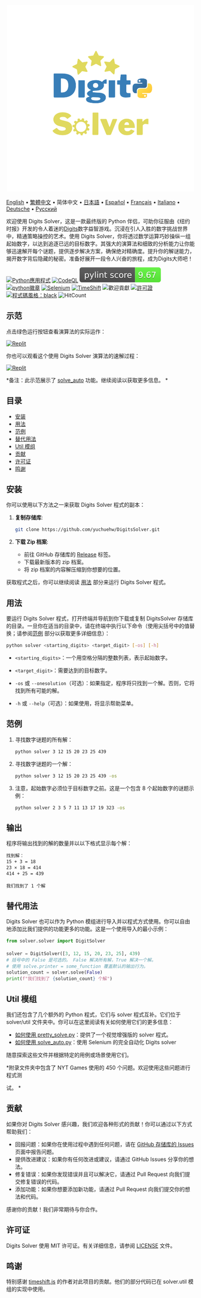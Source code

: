 <p align="center">
    <picture>
      <img 
        src="https://raw.githubusercontent.com/yuchuehw/DigitsSolver/main/new_logo.png" 
        alt="Digits Solver icon"
        width="500"
       />
    </picture>
<p>

[English](README_en.md)
 • [繁體中文](README_zh-TW.md)
 • 简体中文
 • [日本語](README_ja.md)
 • [Español](README_es.md)
 • [Français](README_fr.md)
 • [Italiano](README_it.md)
 • [Deutsche](README_de.md)
 • [Русский](README_ru.md)

欢迎使用 Digits Solver，这是一款最终版的 Python 伴侣，可助你征服由《纽约时报》开发的令人着迷的[Digits](https://www.nytimes.com/games/digits)数字益智游戏。沉浸在引人入胜的数字挑战世界中，精通策略操控的艺术。使用 Digits Solver，你将透过数学运算巧妙操纵一组起始数字，以达到追逐已远的目标数字。其强大的演算法和细致的分析能力让你能够迅速解开每个谜题，提供逐步解决方案，确保绝对精确度。提升你的解谜能力，揭开数字背后隐藏的秘密。准备好展开一段令人兴奋的旅程，成为Digits大师吧！

[![Python應用程式](https://github.com/yuchuehw/DigitsSolver/actions/workflows/python-app.yml/badge.svg)](https://github.com/yuchuehw/DigitsSolver/actions/workflows/python-app.yml)
[![CodeQL](https://github.com/yuchuehw/DigitsSolver/actions/workflows/github-code-scanning/codeql/badge.svg)](https://github.com/yuchuehw/DigitsSolver/actions/workflows/github-code-scanning/codeql)
[![PyLint分數](https://raw.githubusercontent.com/yuchuehw/DigitsSolver/main/pylint_badge.svg)](pylint.out)
<br>
[![python徽章](https://img.shields.io/badge/Python-3776AB?style=flat&for-the-badge&logo=python&logoColor=white)](https://www.python.org/)
[![Selenium](https://img.shields.io/badge/Selenium-grey.svg?style=flat&logo=selenium)](https://www.selenium.dev/)
[![TimeShift](https://img.shields.io/badge/TimeShift.js-grey.svg?style=flat&logo=javascript)](https://github.com/plaa/TimeShift-js)
![歡迎貢獻](https://img.shields.io/badge/歡迎-貢獻-brightgreen.svg?style=flat&color=pink)
[![許可證](https://img.shields.io/badge/許可證-MIT-yellow.svg)](LICENSE.md)
[![程式碼風格：black](https://img.shields.io/badge/程式碼風格-black-000000.svg)](https://github.com/psf/black)
![HitCount](https://hits.dwyl.com/yuchuehw/DigitsSolver.svg?style=flat)

## 示范
点击绿色运行按钮查看演算法的实际运作：

[![Replit](https://img.shields.io/badge/DEMO-REPL.IT-purple.svg?style=flat&logo=replit)](https://replit.com/@yuchuehw/DigitsSolver)

你也可以观看这个使用 Digits Solver 演算法的速解过程：

[![Replit](https://img.shields.io/badge/DEMO-YOUTUBE-purple.svg?style=flat&logo=youtube)](https://www.youtube.com/watch?v=se2OdZnEHHA)

*备注：此示范展示了 [solve_auto](solveAuto_zh-CN.md) 功能。继续阅读以获取更多信息。 *

## 目录

- [安装](#安装)
- [用法](#用法)
- [范例](#范例)
- [替代用法](#替代用法)
- [Util 模组](#Util-模组)
- [贡献](#贡献)
- [许可证](#许可证)
- [鸣谢](#鸣谢)

## 安装

你可以使用以下方法之一来获取 Digits Solver 程式的副本：

1. **复制存储库**:
   ```bash
   git clone https://github.com/yuchuehw/DigitsSolver.git
   ```

2. **下载 Zip 档案**:
   - 前往 GitHub 存储库的 [Release](https://github.com/yuchuehw/DigitsSolver/releases) 标签。
   - 下载最新版本的 zip 档案。
   - 将 zip 档案的内容解压缩到你想要的位置。

获取程式之后，你可以继续阅读 [用法](#usage) 部分来运行 Digits Solver 程式。

## 用法

要运行 Digits Solver 程式，打开终端并导航到你下载或复制 DigitsSolver 存储库的目录。一旦你在适当的目录中，请在终端中执行以下命令（使用尖括号中的值替换；请参阅[范例](#example) 部分以获取更多详细信息）：

```bash
python solver <starting_digits> <target_digit> [-os] [-h]
```

- `<starting_digits>`：一个用空格分隔的整数列表，表示起始数字。


- `<target_digit>`：需要达到的目标数字。
- `-os` 或 `--onesolution`（可选）：如果指定，程序将只找到一个解。否则，它将找到所有可能的解。
- `-h` 或 `--help`（可选）：如果使用，将显示帮助菜单。

## 范例

1. 寻找数字谜题的所有解：
   ```bash
   python solver 3 12 15 20 23 25 439
   ```

2. 寻找数字谜题的一个解：
   ```bash
   python solver 3 12 15 20 23 25 439 -os
   ```


3. 注意，起始数字必须位于目标数字之前。这是一个包含 8 个起始数字的谜题示例：
   ```bash
   python solver 2 3 5 7 11 13 17 19 323 -os
   ```

## 输出

程序将输出找到的解的数量并以以下格式显示每个解：

```
找到解：
15 + 3 = 18
23 × 18 = 414
414 + 25 = 439

我们找到了 1 个解
```

## 替代用法

Digits Solver 也可以作为 Python 模组进行导入并以程式方式使用。你可以自由地添加比我们提供的功能更多的功能。这是一个使用导入的最小示例：

```python
from solver.solver import DigitSolver

solver = DigitSolver([3, 12, 15, 20, 23, 25], 439)
# 括号中的 False 是可选的。 False 解决所有解，True 解决一个解。
# 使用 solve.printer = some_function 覆盖默认的输出行为。
solution_count = solver.solve(False)
print(f"我们找到了 {solution_count} 个解")
```

## Util 模组

我们还包含了几个额外的 Python 程式，它们与 solver 程式互补。它们位于 solver/util 文件夹中。你可以在这里阅读有关如何使用它们的更多信息：

- [如何使用 pretty_solve.py](prettySolve.md)：提供了一个视觉增强版的 solver 程式。
- [如何使用 solve_auto.py](solveAuto_zh-CN.md)：使用 Selenium 的完全自动化 Digits solver

随意探索这些文件并根据特定的用例或场景使用它们。

*附录文件夹中包含了 NYT Games 使用的 450 个问题。欢迎使用这些问题进行程式测

试。 *

## 贡献

如果你对 Digits Solver 感兴趣，我们欢迎各种形式的贡献！你可以通过以下方式帮助我们：

- 回报问题：如果你在使用过程中遇到任何问题，请在 [GitHub 存储库的 Issues](https://github.com/yuchuehw/DigitsSolver/issues) 页面中报告问题。
- 提供改进建议：如果你有任何改进或建议，请通过 GitHub Issues 分享你的想法。
- 修复错误：如果你发现错误并且可以解决它，请通过 Pull Request 向我们提交修复错误的代码。
- 添加功能：如果你想要添加新功能，请通过 Pull Request 向我们提交你的想法和代码。

感谢你的贡献！我们非常期待与你合作。

## 许可证

Digits Solver 使用 MIT 许可证。有关详细信息，请参阅 [LICENSE](LICENSE.md) 文件。

## 鸣谢

特别感谢 [timeshift.js](https://github.com/plaa/TimeShift-js) 的作者对此项目的贡献。他们的部分代码已在 solver.util 模组的实现中使用。
